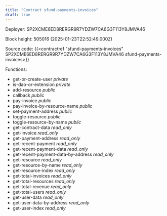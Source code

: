 ```yaml
---
title: "Contract sfund-payments-invoices"
draft: true
---
```

Deployer: SP2XCME6ED8RERGR9R7YDZW7CA6G3F113Y8JMVA46


 



Block height: 505016 (2025-01-23T22:52:49.000Z)

Source code: {{<contractref "sfund-payments-invoices" SP2XCME6ED8RERGR9R7YDZW7CA6G3F113Y8JMVA46 sfund-payments-invoices>}}

Functions:

* get-or-create-user _private_
* is-dao-or-extension _private_
* add-resource _public_
* callback _public_
* pay-invoice _public_
* pay-invoice-by-resource-name _public_
* set-payment-address _public_
* toggle-resource _public_
* toggle-resource-by-name _public_
* get-contract-data _read_only_
* get-invoice _read_only_
* get-payment-address _read_only_
* get-recent-payment _read_only_
* get-recent-payment-data _read_only_
* get-recent-payment-data-by-address _read_only_
* get-resource _read_only_
* get-resource-by-name _read_only_
* get-resource-index _read_only_
* get-total-invoices _read_only_
* get-total-resources _read_only_
* get-total-revenue _read_only_
* get-total-users _read_only_
* get-user-data _read_only_
* get-user-data-by-address _read_only_
* get-user-index _read_only_
